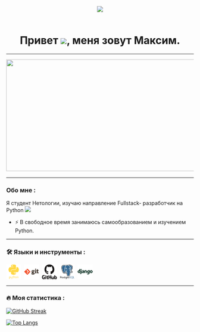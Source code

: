 <div id="header" align="center">
  <img src="https://media.giphy.com/media/i4MAH84pqe2m2aVojc/giphy.gif" width="100"/>
</div>
<div id="badges" align="center">
  <img src="https://komarev.com/ghpvc/?username=MaximGra&style=flat-square&color=blue" alt=""/>
</div>


<h1>
<div id="header" align="center">
  Привет
  <img src="https://media.giphy.com/media/hvRJCLFzcasrR4ia7z/giphy.gif" width="30px"/>,
  меня зовут Максим.
</h1>

---

<div align="center">
  <img src="https://media.giphy.com/media/dWesBcTLavkZuG35MI/giphy.gif" width="600" height="300"/>
</div>

---

### Обо мне :
Я студент Нетологии, изучаю направление Fullstack- разработчик на Python <img src="https://media.giphy.com/media/WUlplcMpOCEmTGBtBW/giphy.gif" width="30"> 

- ⚡ В свободное время занимаюсь самообразованием и изучением Python.

---

### 🛠️ Языки и инструменты : 

<div>
  <img src="https://github.com/devicons/devicon/blob/master/icons/python/python-plain-wordmark.svg" title="Python" alt="Python" width="40" height="40"/>&nbsp;
  <img src="https://github.com/devicons/devicon/blob/master/icons/git/git-original-wordmark.svg" title="Git" alt="Git" width="40" height="40"/>&nbsp;
  <img src="https://github.com/devicons/devicon/blob/master/icons/github/github-original-wordmark.svg" title="GitHub" alt="GitHub" width="40" height="40"/>&nbsp;
  <img src="https://github.com/devicons/devicon/blob/master/icons/postgresql/postgresql-original-wordmark.svg" title="PostgreSQL" alt="PostgreSQL" width="40" height="40"/>&nbsp;
  <img src="https://github.com/devicons/devicon/blob/master/icons/django/django-plain-wordmark.svg" title="Django" alt="Django" width="40" height="40"/>
</div>

---

### 🔥 Моя статистика :

[![GitHub Streak](http://github-readme-streak-stats.herokuapp.com?user=MaximGra&theme=dark&background=000000)](https://git.io/streak-stats)

[![Top Langs](https://github-readme-stats.vercel.app/api/top-langs/?username=MaximGra&layout=compact&theme=vision-friendly-dark)](https://github.com/anuraghazra/github-readme-stats)

